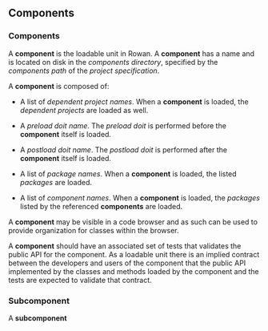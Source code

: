 ## Components

### Components
A **component** is the loadable unit in Rowan. A **component** has a name and is located on disk in the *components directory*, specified by the *components path* of the *project specification*.

A **component** is composed of:
- A list of *dependent project names*. When a **component** is loaded, the *dependent projects* are loaded as well.

- A *preload doit name*. The *preload doit* is performed before the **component** itself is loaded.

- A *postload doit name*. The *postload doit* is performed after the **component** itself is loaded.

- A list of *package names*. When a **component** is loaded, the listed *packages* are loaded.

- A list of *component names*. When a **component** is loaded, the *packages* listed by the referenced **components** are loaded.

A **component** may be visible in a code browser and as such can be used to provide organization for classes within the browser.

A **component** should have an associated set of tests that validates the public API for the component.
As a loadable unit there is an implied contract between the developers and users of the component that the public API implemented by the classes and methods loaded by the component and the tests are expected to validate that contract.
### Subcomponent
A **subcomponent**
